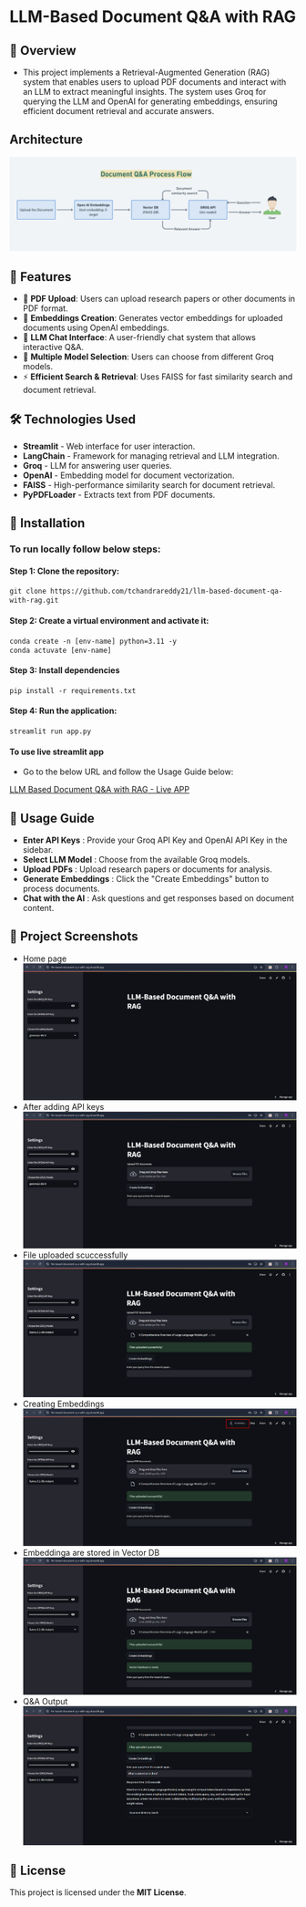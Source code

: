 # LLM-Based Document Q&A with RAG

## 📌 Overview
- This project implements a Retrieval-Augmented Generation (RAG) system that enables users to upload PDF documents and interact with an LLM to extract meaningful insights. The system uses Groq for querying the LLM and OpenAI for generating embeddings, ensuring efficient document retrieval and accurate answers.

## Architecture
![Architecture](flowcharts/Document%20Q&A%20Process%20Flow.png)
## 🚀 Features
- 📄 **PDF Upload**: Users can upload research papers or other documents in PDF format.
- 🧠 **Embeddings Creation**: Generates vector embeddings for uploaded documents using OpenAI embeddings.
- 💬 **LLM Chat Interface**: A user-friendly chat system that allows interactive Q&A.
- 📌 **Multiple Model Selection**: Users can choose from different Groq models.
- ⚡ **Efficient Search & Retrieval**: Uses FAISS for fast similarity search and document retrieval.

## 🛠 Technologies Used
- **Streamlit** - Web interface for user interaction.
- **LangChain** - Framework for managing retrieval and LLM integration.
- **Groq** - LLM for answering user queries.
- **OpenAI** - Embedding model for document vectorization.
- **FAISS** - High-performance similarity search for document retrieval.
- **PyPDFLoader** - Extracts text from PDF documents.

## 🔧 Installation 
### To run locally follow below steps:
#### Step 1: Clone the repository:
```pycon
git clone https://github.com/tchandrareddy21/llm-based-document-qa-with-rag.git
```
#### Step 2: Create a virtual environment and activate it:
```pycon
conda create -n [env-name] python=3.11 -y
conda actuvate [env-name]
```
#### Step 3: Install dependencies
```pycon
pip install -r requirements.txt
```

#### Step 4: Run the application:
```pycon
streamlit run app.py
```

#### To use live streamlit app 
- Go to the below URL and follow the Usage Guide below:

[LLM Based Document Q&A with RAG - Live APP](https://llm-based-document-q-a-with-rag.streamlit.app/)

## 🎯 Usage Guide
- **Enter API Keys** : Provide your Groq API Key and OpenAI API Key in the sidebar.
- **Select LLM Model** : Choose from the available Groq models.
- **Upload PDFs** : Upload research papers or documents for analysis.
- **Generate Embeddings** : Click the "Create Embeddings" button to process documents.
- **Chat with the AI** : Ask questions and get responses based on document content.

## 📸 Project Screenshots
- Home page
![Home page](screenshots/Home%20page.png)
- After adding API keys
![after API keys added UI](screenshots/after%20API%20keys%20added%20UI.png)
- File uploaded scuccessfully
![File uploaded scuccessfully](screenshots/File%20uploaded%20scuccessfully.png)
- Creating Embeddings
![Creating Embeddings](screenshots/Creating%20Embeddings.png)
- Embeddinga are stored in Vector DB
![Embeddinga are stored in Vector DB](screenshots/Embeddinga%20are%20stored%20in%20Vector%20DB.png)
- Q&A Output
![Q&A Output](screenshots/Q&A%20Output.png)

## 📝 License
This project is licensed under the **MIT License**.
